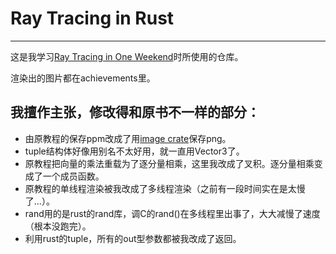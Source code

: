 # Ray Tracing in Rust
-----------------------
这是我学习[Ray Tracing in One Weekend](https://raytracing.github.io/books/RayTracingInOneWeekend.html)时所使用的仓库。

渲染出的图片都在achievements里。

## 我擅作主张，修改得和原书不一样的部分：

 + 由原教程的保存ppm改成了用[image crate](https://crates.io/crates/image)保存png。
 + tuple结构体好像用别名不太好用，就一直用Vector3了。
 + 原教程把向量的乘法重载为了逐分量相乘，这里我改成了叉积。逐分量相乘变成了一个成员函数。
 + 原教程的单线程渲染被我改成了多线程渲染（之前有一段时间实在是太慢了...）。
 + rand用的是rust的rand库，调C的rand()在多线程里出事了，大大减慢了速度（根本没跑完）。
 + 利用rust的tuple，所有的out型参数都被我改成了返回。